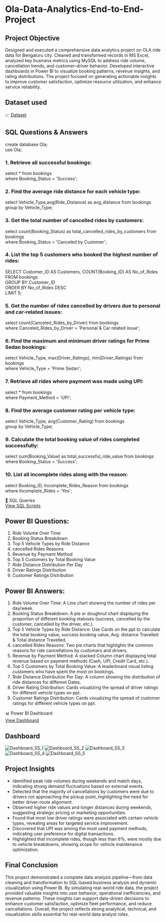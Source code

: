 # Ola-Data-Analytics-End-to-End-Project
## Project Objective
Designed and executed a comprehensive data analytics project on OLA ride data for Bengaluru city. Cleaned and transformed records in MS Excel, analyzed key business metrics using MySQL to address ride volume, cancellation trends, and customer-driver behavior. Developed interactive dashboards in Power BI to visualize booking patterns, revenue insights, and rating distributions. The project focused on generating actionable insights to improve customer satisfaction, optimize resource utilization, and enhance service reliability.

## Dataset used
📈 <a href="https://github.com/Koushik-2k25/Ola-Data-Analytics-Project/blob/main/Ola%20Rides%20Bookings%20Dataset.xlsx">Dataset</a>

## SQL Questions & Answers
create database Ola; <br>
use Ola;

### 1. Retrieve all successful bookings: <br>
select * from bookings <br>
where Booking_Status = 'Success';

### 2. Find the average ride distance for each vehicle type:<br>
select Vehicle_Type,avg(Ride_Distance) as avg_distance from bookings<br>
group by Vehicle_Type;


### 3. Get the total number of cancelled rides by customers:<br>
select count(Booking_Status) as total_cancelled_rides_by_customers from bookings<br>
where Booking_Status = 'Canceled by Customer';

### 4. List the top 5 customers who booked the highest number of rides:<br>
SELECT Customer_ID AS Customers, COUNT(Booking_ID) AS No_of_Rides<br>
FROM bookings<br>
GROUP BY Customer_ID<br>
ORDER BY No_of_Rides DESC<br>
LIMIT 5;

### 5. Get the number of rides cancelled by drivers due to personal and car-related issues:<br>
select count(Canceled_Rides_by_Driver) from bookings<br>
where Canceled_Rides_by_Driver = 'Personal & Car related issue';

### 6. Find the maximum and minimum driver ratings for Prime Sedan bookings:<br>
select Vehicle_Type, max(Driver_Ratings), min(Driver_Ratings) from bookings<br>
where Vehicle_Type = 'Prime Sedan'; 

### 7. Retrieve all rides where payment was made using UPI:<br>
select * from bookings<br>
where Payment_Method = 'UPI';

### 8. Find the average customer rating per vehicle type:<br>
select Vehicle_Type, avg(Customer_Rating) from bookings<br>
group by Vehicle_Type;

### 9. Calculate the total booking value of rides completed successfully:<br>
select sum(Booking_Value) as total_successful_ride_value from bookings<br>
where Booking_Status = 'Success';

### 10. List all incomplete rides along with the reason:<br>
select Booking_ID, Incomplete_Rides_Reason from bookings <br>
where Incomplete_Rides = 'Yes';

🧮 SQL Queries <br> <a href="https://github.com/Koushik-2k25/Ola-Data-Analytics-Project/blob/main/Ola%20Rides%20Sql%20Projects.sql">View SQL Scripts</a>

## Power BI Questions:
1. Ride Volume Over Time
2. Booking Status Breakdown
3. Top 5 Vehicle Types by Ride Distance
4. cancelled Rides Reasons
5. Revenue by Payment Method
6. Top 5 Customers by Total Booking Value
7. Ride Distance Distribution Per Day
8. Driver Ratings Distribution
9. Customer Ratings Distribution
    
## Power BI Answers:
1. Ride Volume Over Time: A Line chart showing the number of rides per day/week.
2. Booking Status Breakdown: A pie or doughnut chart displaying the proportion of different
booking statuses (success, cancelled by the customer, cancelled by the driver, etc.).
3. Top 5 Vehicle Types by Ride Distance: Use Cards on the ppt to calculate the total
booking value, success booking value, Avg. distance Travelled & Total distance Travelled.
4. cancelled Rides Reasons: Two pie charts that highlights the common reasons for ride
cancellations by customers and drivers.
5. Revenue by Payment Method: A stacked Column chart displaying total revenue based on
payment methods (Cash, UPI, Credit Card, etc.).
6. Top 5 Customers by Total Booking Value: A leaderboard visual listing customers who have
spent the most on bookings.
7. Ride Distance Distribution Per Day: A column showing the distribution of
ride distances for different Dates.
8. Driver Rating Distribution: Cards visualizing the spread of driver ratings for different
vehicle types on ppt.
9. Customer Ratings Distribution: Cards visualizing the spread of customer ratings for different
vehicle types on ppt.

📊 Power BI Dashboard <br> <a href="https://github.com/Koushik-2k25/Ola-Data-Analytics-Project/blob/main/Ola%20Rides%20Power%20BI%20Visualization.pbix">View Dashboard</a>

## Dashboard
![Dashboard_SS_1](https://github.com/user-attachments/assets/21061fbf-bd60-4aeb-a634-f39e7a490c4f)
![Dashboard_SS_2](https://github.com/user-attachments/assets/16c6412d-43e1-43d0-b19a-91be6c4d350e)
![Dashboard_SS_3](https://github.com/user-attachments/assets/c24ad87b-e9c9-4597-8833-cdab0924de50)
![Dashboard_SS_4](https://github.com/user-attachments/assets/6b0118fb-5c88-4b8f-9257-293d22011c61)
![Dashboard_SS_5](https://github.com/user-attachments/assets/c2a64f2a-47ac-4733-88f9-d8f1da5e7819)


## Project Insights
- Identified peak ride volumes during weekends and match days, indicating strong demand fluctuations based on external events.
- Detected that the majority of cancellations by customers were due to drivers not approaching the pickup point, highlighting the need for better driver-route alignment.
- Observed higher ride values and longer distances during weekends, suggesting strategic pricing or marketing opportunities.
- Found that most low driver ratings were associated with certain vehicle types, revealing areas for targeted service improvement.
- Discovered that UPI was among the most used payment methods, indicating user preference for digital transactions.
- Highlighted that incomplete rides, though less than 6%, were mostly due to vehicle breakdowns, showing scope for vehicle maintenance optimization.

## Final Conclusion
This project demonstrated a complete data analysis pipeline—from data cleaning and transformation to SQL-based business analysis and dynamic visualization using Power BI. By simulating real-world ride data, the project provided valuable insights into user behavior, operational inefficiencies, and revenue patterns. These insights can support data-driven decisions to enhance customer satisfaction, optimize fleet performance, and reduce cancellations. Overall, the project reflects strong analytical, technical, and visualization skills essential for real-world data analyst roles.

